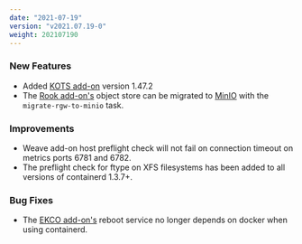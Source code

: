 ```yaml
---
date: "2021-07-19"
version: "v2021.07.19-0"
weight: 202107190
---
```


### <span class="label label-green">New Features</span>
- Added [KOTS add-on](/docs/add-ons/kotsadm) version 1.47.2
- The [Rook add-on's](/docs/add-ons/rook) object store can be migrated to [MinIO](/docs/add-ons/minio) with the `migrate-rgw-to-minio` task.

### <span class="label label-blue">Improvements</span>
- Weave add-on host preflight check will not fail on connection timeout on metrics ports 6781 and 6782.
- The preflight check for ftype on XFS filesystems has been added to all versions of containerd 1.3.7+.

### <span class="label label-orange">Bug Fixes</span>
- The [EKCO add-on's](/docs/add-ons/ekco) reboot service no longer depends on docker when using containerd.
